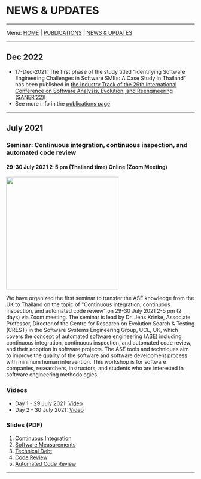 # NEWS & UPDATES
---

Menu: [HOME](README.md) | [PUBLICATIONS](publications.md) | [NEWS & UPDATES](news.md)

---

## Dec 2022
* 17-Dec-2021: The first phase of the study titled “Identifying Software Engineering Challenges in Software SMEs: A Case Study in Thailand” has been published in [the Industry Track of the 29th International Conference on Software Analysis, Evolution, and Reengineering (SANER’22)](https://saner2022.uom.gr/)! 
* See more info in the [publications page](publications.md).

---

## July 2021
### Seminar: Continuous integration, continuous inspection, and automated code review
#### 29-30 July 2021 2-5 pm (Thailand time) Online (Zoom Meeting)
<img width="300px" src="https://muict-seru.github.io/img/seminars/ASETSI_Workshop1_poster.jpeg" />

We have organized the first seminar to transfer the ASE knowledge from the UK to Thailand on the topic of "Continuous integration, continuous inspection, and automated code review" on 29-30 July 2021 2-5 pm (2 days) via Zoom meeting. The seminar is lead by Dr. Jens Krinke, Associate Professor, Director of the Centre for Research on Evolution Search & Testing (CREST) in the Software Systems Engineering Group, UCL, UK, which covers the concept of automated software engineering (ASE) including continuous integration, continuous inspection, and automated code review, and their adoption in software projects. The ASE tools and techniques aim to improve the quality of the software and software development process with minimum human intervention. This workshop is for software companies, researchers, instructors, and students who are interested in software engineering methodologies. 

### Videos
- Day 1 - 29 July 2021: [Video](https://mediacentral.ucl.ac.uk/Play/68374)
- Day 2 - 30 July 2021: [Video](https://mediacentral.ucl.ac.uk/Play/68375)

### Slides (PDF)

1. [Continuous Integration](https://drive.google.com/file/d/1xY8WEnIlcmiO3cqbFi19QkJ192rOm9Bj/view?usp=sharing)
2. [Software Measurements](https://drive.google.com/file/d/1xY-nPkbFvL_oY8CcOfLL_Hgim4oSu1Tl/view?usp=sharing)
3. [Technical Debt](https://drive.google.com/file/d/1y87ZgoRp2ga58LQF3R1DZs59INgQGBNn/view?usp=sharing)
4. [Code Review](https://drive.google.com/file/d/1y80KHAGrUzOuX-MziptaJr0yqeF8txXR/view?usp=sharing)
5. [Automated Code Review](https://drive.google.com/file/d/1y4H5QQfr0DigPJo69WZ9XMTZdH14q2Mc/view?usp=sharing)

---
